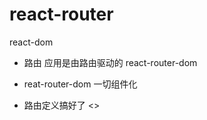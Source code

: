 # react-router

  react-dom
- 路由
  应用是由路由驱动的
  react-router-dom

- reat-router-dom 一切组件化
- 路由定义搞好了
  <>